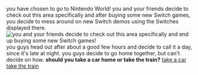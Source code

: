 you have chosen to go to Nintendo World! you and your friends decide to check out this area specifically and after buying some new Switch games, you decide to mess around on new Switch demos using the Switches displayed there. ![you and your friends decide to check out this area specifically and end up buying some new Switch games!](https://i.pinimg.com/originals/d6/a5/0c/d6a50ce4eb520dfa0a613858fb144fb1.jpg)
you guys head out after about a good few hours and decide to call it a day, since it's late at night. you guys decide to go home together, but can't decide on how.
**should you take a car home or take the train?**
[take a car](car/car.md)
[take the train](train/train.md)
